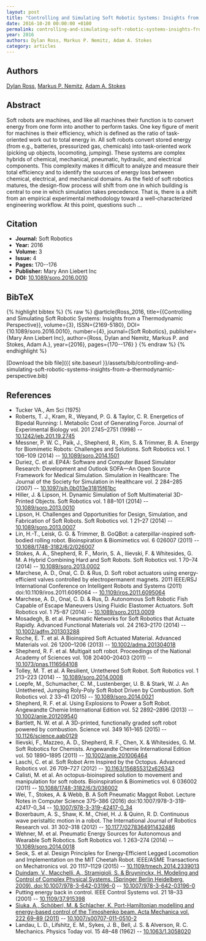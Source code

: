 ```yaml
---
layout: post
title: "Controlling and Simulating Soft Robotic Systems: Insights from a Thermodynamic Perspective"
date: 2016-10-20 00:00:00 +0100
permalink: controlling-and-simulating-soft-robotic-systems-insights-from-a-thermodynamic-perspective
year: 2016
authors: Dylan Ross, Markus P. Nemitz, Adam A. Stokes
category: articles
---
```

 
## Authors
[Dylan Ross](authors/dylan-ross), [Markus P. Nemitz](authors/markus-p-nemitz), [Adam A. Stokes](authors/adam-a-stokes)
 
## Abstract
 Soft robots are machines, and like all machines their function is to convert energy from one form into another to perform tasks. One key figure of merit for machines is their efficiency, which is defined as the ratio of task-oriented work out to total energy in. All soft robots convert stored energy (from e.g., batteries, pressurized gas, chemicals) into task-oriented work (picking up objects, locomoting, jumping). These systems are complex hybrids of chemical, mechanical, pneumatic, hydraulic, and electrical components. This complexity makes it difficult to analyze and measure their total efficiency and to identify the sources of energy loss between chemical, electrical, and mechanical domains. As the field of soft robotics matures, the design-flow process will shift from one in which building is central to one in which simulation takes precedence. That is, there is a shift from an empirical experimental methodology toward a well-characterized engineering workflow. At this point, questions such ...
 
## Citation
- **Journal:** Soft Robotics
- **Year:** 2016
- **Volume:** 3
- **Issue:** 4
- **Pages:** 170--176
- **Publisher:** Mary Ann Liebert Inc
- **DOI:** [10.1089/soro.2016.0010](https://doi.org/10.1089/soro.2016.0010)
 
## BibTeX
{% highlight bibtex %}
{% raw %}
@article{Ross_2016,
  title={{Controlling and Simulating Soft Robotic Systems: Insights from a Thermodynamic Perspective}},
  volume={3},
  ISSN={2169-5180},
  DOI={10.1089/soro.2016.0010},
  number={4},
  journal={Soft Robotics},
  publisher={Mary Ann Liebert Inc},
  author={Ross, Dylan and Nemitz, Markus P. and Stokes, Adam A.},
  year={2016},
  pages={170--176}
}
{% endraw %}
{% endhighlight %}
 
[Download the bib file]({{ site.baseurl }}/assets/bib/controlling-and-simulating-soft-robotic-systems-insights-from-a-thermodynamic-perspective.bib)
 
## References
- Tucker VA., Am Sci (1975)
- Roberts, T. J., Kram, R., Weyand, P. G. & Taylor, C. R. Energetics of Bipedal Running: I. Metabolic Cost of Generating Force. Journal of Experimental Biology vol. 201 2745–2751 (1998) -- [10.1242/jeb.201.19.2745](https://doi.org/10.1242/jeb.201.19.2745)
- Messner, P. W. C., Paik, J., Shepherd, R., Kim, S. & Trimmer, B. A. Energy for Biomimetic Robots: Challenges and Solutions. Soft Robotics vol. 1 106–109 (2014) -- [10.1089/soro.2014.1501](https://doi.org/10.1089/soro.2014.1501)
- Duriez, C. et al. EP4A: Software and Computer Based Simulator Research: Development and Outlook SOFA—An Open Source Framework for Medical Simulation. Simulation in Healthcare: The Journal of the Society for Simulation in Healthcare vol. 2 284–285 (2007) -- [10.1097/sih.0b013e31815f61bc](https://doi.org/10.1097/sih.0b013e31815f61bc)
- Hiller, J. & Lipson, H. Dynamic Simulation of Soft Multimaterial 3D-Printed Objects. Soft Robotics vol. 1 88–101 (2014) -- [10.1089/soro.2013.0010](https://doi.org/10.1089/soro.2013.0010)
- Lipson, H. Challenges and Opportunities for Design, Simulation, and Fabrication of Soft Robots. Soft Robotics vol. 1 21–27 (2014) -- [10.1089/soro.2013.0007](https://doi.org/10.1089/soro.2013.0007)
- Lin, H.-T., Leisk, G. G. & Trimmer, B. GoQBot: a caterpillar-inspired soft-bodied rolling robot. Bioinspiration &amp; Biomimetics vol. 6 026007 (2011) -- [10.1088/1748-3182/6/2/026007](https://doi.org/10.1088/1748-3182/6/2/026007)
- Stokes, A. A., Shepherd, R. F., Morin, S. A., Ilievski, F. & Whitesides, G. M. A Hybrid Combining Hard and Soft Robots. Soft Robotics vol. 1 70–74 (2014) -- [10.1089/soro.2013.0002](https://doi.org/10.1089/soro.2013.0002)
- Marchese, A. D., Onal, C. D. & Rus, D. Soft robot actuators using energy-efficient valves controlled by electropermanent magnets. 2011 IEEE/RSJ International Conference on Intelligent Robots and Systems (2011) doi:10.1109/iros.2011.6095064 -- [10.1109/iros.2011.6095064](https://doi.org/10.1109/iros.2011.6095064)
- Marchese, A. D., Onal, C. D. & Rus, D. Autonomous Soft Robotic Fish Capable of Escape Maneuvers Using Fluidic Elastomer Actuators. Soft Robotics vol. 1 75–87 (2014) -- [10.1089/soro.2013.0009](https://doi.org/10.1089/soro.2013.0009)
- Mosadegh, B. et al. Pneumatic Networks for Soft Robotics that Actuate Rapidly. Advanced Functional Materials vol. 24 2163–2170 (2014) -- [10.1002/adfm.201303288](https://doi.org/10.1002/adfm.201303288)
- Roche, E. T. et al. A Bioinspired Soft Actuated Material. Advanced Materials vol. 26 1200–1206 (2013) -- [10.1002/adma.201304018](https://doi.org/10.1002/adma.201304018)
- Shepherd, R. F. et al. Multigait soft robot. Proceedings of the National Academy of Sciences vol. 108 20400–20403 (2011) -- [10.1073/pnas.1116564108](https://doi.org/10.1073/pnas.1116564108)
- Tolley, M. T. et al. A Resilient, Untethered Soft Robot. Soft Robotics vol. 1 213–223 (2014) -- [10.1089/soro.2014.0008](https://doi.org/10.1089/soro.2014.0008)
- Loepfe, M., Schumacher, C. M., Lustenberger, U. B. & Stark, W. J. An Untethered, Jumping Roly-Poly Soft Robot Driven by Combustion. Soft Robotics vol. 2 33–41 (2015) -- [10.1089/soro.2014.0021](https://doi.org/10.1089/soro.2014.0021)
- Shepherd, R. F. et al. Using Explosions to Power a Soft Robot. Angewandte Chemie International Edition vol. 52 2892–2896 (2013) -- [10.1002/anie.201209540](https://doi.org/10.1002/anie.201209540)
- Bartlett, N. W. et al. A 3D-printed, functionally graded soft robot powered by combustion. Science vol. 349 161–165 (2015) -- [10.1126/science.aab0129](https://doi.org/10.1126/science.aab0129)
- Ilievski, F., Mazzeo, A. D., Shepherd, R. F., Chen, X. & Whitesides, G. M. Soft Robotics for Chemists. Angewandte Chemie International Edition vol. 50 1890–1895 (2011) -- [10.1002/anie.201006464](https://doi.org/10.1002/anie.201006464)
- Laschi, C. et al. Soft Robot Arm Inspired by the Octopus. Advanced Robotics vol. 26 709–727 (2012) -- [10.1163/156855312x626343](https://doi.org/10.1163/156855312x626343)
- Calisti, M. et al. An octopus-bioinspired solution to movement and manipulation for soft robots. Bioinspiration &amp; Biomimetics vol. 6 036002 (2011) -- [10.1088/1748-3182/6/3/036002](https://doi.org/10.1088/1748-3182/6/3/036002)
- Wei, T., Stokes, A. & Webb, B. A Soft Pneumatic Maggot Robot. Lecture Notes in Computer Science 375–386 (2016) doi:10.1007/978-3-319-42417-0_34 -- [10.1007/978-3-319-42417-0_34](https://doi.org/10.1007/978-3-319-42417-0_34)
- Boxerbaum, A. S., Shaw, K. M., Chiel, H. J. & Quinn, R. D. Continuous wave peristaltic motion in a robot. The International Journal of Robotics Research vol. 31 302–318 (2012) -- [10.1177/0278364911432486](https://doi.org/10.1177/0278364911432486)
- Wehner, M. et al. Pneumatic Energy Sources for Autonomous and Wearable Soft Robotics. Soft Robotics vol. 1 263–274 (2014) -- [10.1089/soro.2014.0018](https://doi.org/10.1089/soro.2014.0018)
- Seok, S. et al. Design Principles for Energy-Efficient Legged Locomotion and Implementation on the MIT Cheetah Robot. IEEE/ASME Transactions on Mechatronics vol. 20 1117–1129 (2015) -- [10.1109/tmech.2014.2339013](https://doi.org/10.1109/tmech.2014.2339013)
- [Duindam, V., Macchelli, A., Stramigioli, S. & Bruyninckx, H. Modeling and Control of Complex Physical Systems. (Springer Berlin Heidelberg, 2009). doi:10.1007/978-3-642-03196-0](modeling-and-control-of-complex-physical-systems) -- [10.1007/978-3-642-03196-0](https://doi.org/10.1007/978-3-642-03196-0)
- Putting energy back in control. IEEE Control Systems vol. 21 18–33 (2001) -- [10.1109/37.915398](https://doi.org/10.1109/37.915398)
- [Siuka, A., Schöberl, M. & Schlacher, K. Port-Hamiltonian modelling and energy-based control of the Timoshenko beam. Acta Mechanica vol. 222 69–89 (2011)](port-hamiltonian-modelling-and-energy-based-control-of-the-timoshenko-beam) -- [10.1007/s00707-011-0510-2](https://doi.org/10.1007/s00707-011-0510-2)
- Landau, L. D., Lifshitz, E. M., Sykes, J. B., Bell, J. S. & Alverson, R. C. Mechanics. Physics Today vol. 15 48–48 (1962) -- [10.1063/1.3058020](https://doi.org/10.1063/1.3058020)


